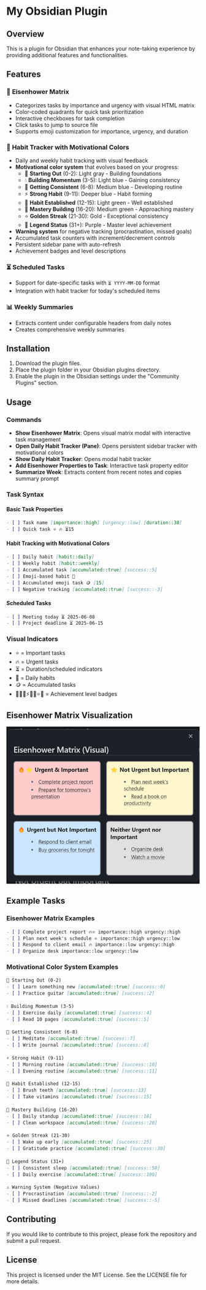# My Obsidian Plugin

## Overview
This is a plugin for Obsidian that enhances your note-taking experience by providing additional features and functionalities.

## Features

### 🎯 **Eisenhower Matrix**
- Categorizes tasks by importance and urgency with visual HTML matrix
- Color-coded quadrants for quick task prioritization
- Interactive checkboxes for task completion
- Click tasks to jump to source file
- Supports emoji customization for importance, urgency, and duration

### 🔁 **Habit Tracker with Motivational Colors**
- Daily and weekly habit tracking with visual feedback
- **Motivational color system** that evolves based on your progress:
  - 🌱 **Starting Out** (0-2): Light gray - Building foundations
  - 💧 **Building Momentum** (3-5): Light blue - Gaining consistency
  - 🌊 **Getting Consistent** (6-8): Medium blue - Developing routine
  - ⚡ **Strong Habit** (9-11): Deeper blue - Habit forming
  - 🌿 **Habit Established** (12-15): Light green - Well established
  - 🍃 **Mastery Building** (16-20): Medium green - Approaching mastery
  - ⭐ **Golden Streak** (21-30): Gold - Exceptional consistency
  - 👑 **Legend Status** (31+): Purple - Master level achievement
- **Warning system** for negative tracking (procrastination, missed goals)
- Accumulated task counters with increment/decrement controls
- Persistent sidebar pane with auto-refresh
- Achievement badges and level descriptions

### ⏳ **Scheduled Tasks**
- Support for date-specific tasks with `⏳ YYYY-MM-DD` format
- Integration with habit tracker for today's scheduled items

### 📊 **Weekly Summaries**
- Extracts content under configurable headers from daily notes
- Creates comprehensive weekly summaries

## Installation
1. Download the plugin files.
2. Place the plugin folder in your Obsidian plugins directory.
3. Enable the plugin in the Obsidian settings under the "Community Plugins" section.

## Usage

### Commands
- **Show Eisenhower Matrix**: Opens visual matrix modal with interactive task management
- **Open Daily Habit Tracker (Pane)**: Opens persistent sidebar tracker with motivational colors
- **Show Daily Habit Tracker**: Opens modal habit tracker
- **Add Eisenhower Properties to Task**: Interactive task property editor
- **Summarize Week**: Extracts content from recent notes and copies summary prompt

### Task Syntax

#### Basic Task Properties
```markdown
- [ ] Task name [importance::high] [urgency::low] [duration::30]
- [ ] Quick task ⭐ 🔥 ⏳15
```

#### Habit Tracking with Motivational Colors
```markdown
- [ ] Daily habit [habit::daily]
- [ ] Weekly habit [habit::weekly]
- [ ] Accumulated task [accumulated::true] [success::5]
- [ ] Emoji-based habit 🔁
- [ ] Accumulated emoji task 🪙 [15]
- [ ] Negative tracking [accumulated::true] [success::-3]
```

#### Scheduled Tasks
```markdown
- [ ] Meeting today ⏳ 2025-06-08
- [ ] Project deadline ⏳ 2025-06-15
```

### Visual Indicators
- ⭐ = Important tasks
- 🔥 = Urgent tasks  
- ⏳ = Duration/scheduled indicators
- 🔁 = Daily habits
- 🪙 = Accumulated tasks
- 🌱💧🌊⚡🌿🍃⭐👑 = Achievement level badges

## Eisenhower Matrix Visualization

![Eisenhower Matrix](images/matrix.png)

## Example Tasks

### Eisenhower Matrix Examples
```markdown
- [ ] Complete project report 🔥⭐ importance::high urgency::high
- [ ] Plan next week's schedule ⭐ importance::high urgency::low
- [ ] Respond to client email 🔥 importance::low urgency::high
- [ ] Organize desk importance::low urgency::low
```

### Motivational Color System Examples
```markdown
🌱 Starting Out (0-2)
- [ ] Learn something new [accumulated::true] [success::0]
- [ ] Practice guitar [accumulated::true] [success::2]

💧 Building Momentum (3-5)
- [ ] Exercise daily [accumulated::true] [success::4]
- [ ] Read 10 pages [accumulated::true] [success::5]

🌊 Getting Consistent (6-8)
- [ ] Meditate [accumulated::true] [success::7]
- [ ] Write journal [accumulated::true] [success::8]

⚡ Strong Habit (9-11)
- [ ] Morning routine [accumulated::true] [success::10]
- [ ] Evening routine [accumulated::true] [success::11]

🌿 Habit Established (12-15)
- [ ] Brush teeth [accumulated::true] [success::13]
- [ ] Take vitamins [accumulated::true] [success::15]

🍃 Mastery Building (16-20)
- [ ] Daily standup [accumulated::true] [success::18]
- [ ] Clean workspace [accumulated::true] [success::20]

⭐ Golden Streak (21-30)
- [ ] Wake up early [accumulated::true] [success::25]
- [ ] Gratitude practice [accumulated::true] [success::30]

👑 Legend Status (31+)
- [ ] Consistent sleep [accumulated::true] [success::50]
- [ ] Daily exercise [accumulated::true] [success::100]

⚠️ Warning System (Negative Values)
- [ ] Procrastination [accumulated::true] [success::-2]
- [ ] Missed deadlines [accumulated::true] [success::-5]
```

## Contributing
If you would like to contribute to this project, please fork the repository and submit a pull request.

## License
This project is licensed under the MIT License. See the LICENSE file for more details.
